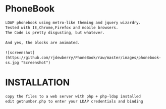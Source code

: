 PhoneBook
=========

	LDAP phonebook using metro-like theming and jquery wizardry.
	Tested with IE,Chrome,Firefox and mobile browsers.
	The Code is pretty disgusting, but whatever.
	
	And yes, the blocks are animated.
	
	![screenshot](https://github.com/rjdewberry/PhoneBook/raw/master/images/phonebook-ss.jpg "Screenshot")


INSTALLATION
============
	copy the files to a web server with php + php-ldap installed
	edit getnumber.php to enter your LDAP credentials and binding
